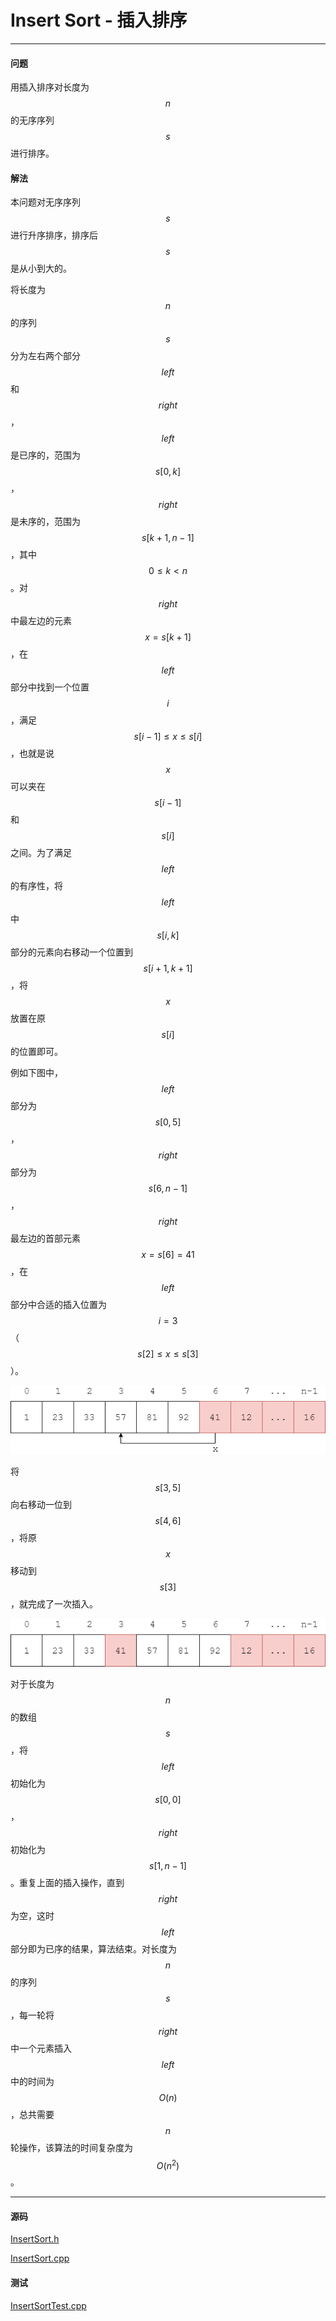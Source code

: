<script type="text/javascript" src="https://cdnjs.cloudflare.com/ajax/libs/mathjax/2.7.1/MathJax.js?config=TeX-AMS-MML_HTMLorMML"></script>

# Insert Sort - 插入排序

--------

#### 问题

用插入排序对长度为$$ n $$的无序序列$$ s $$进行排序。

#### 解法

本问题对无序序列$$ s $$进行升序排序，排序后$$ s $$是从小到大的。

将长度为$$ n $$的序列$$ s $$分为左右两个部分$$ left $$和$$ right $$，$$ left $$是已序的，范围为$$ s[0,k] $$，$$ right $$是未序的，范围为$$ s[k+1,n-1] $$，其中$$ 0 \le k \lt n $$。对$$ right $$中最左边的元素$$ x = s[k+1] $$，在$$ left $$部分中找到一个位置$$ i $$，满足$$ s[i-1] \le x \le s[i] $$，也就是说$$ x $$可以夹在$$ s[i-1] $$和$$ s[i] $$之间。为了满足$$ left $$的有序性，将$$ left $$中$$ s[i,k] $$部分的元素向右移动一个位置到$$ s[i+1,k+1] $$，将$$ x $$放置在原$$ s[i] $$的位置即可。

例如下图中，$$ left $$部分为$$ s[0,5] $$，$$ right $$部分为$$ s[6,n-1] $$，$$ right $$最左边的首部元素$$ x = s[6] = 41 $$，在$$ left $$部分中合适的插入位置为$$ i = 3 $$（$$ s[2] \le x \le s[3] $$）。

![InsertSort1.png](../res/InsertSort1.png)

将$$ s[3,5] $$向右移动一位到$$ s[4,6] $$，将原$$ x $$移动到$$ s[3] $$，就完成了一次插入。

![InsertSort2.png](../res/InsertSort2.png)

对于长度为$$ n $$的数组$$ s $$，将$$ left $$初始化为$$ s[0,0] $$，$$ right $$初始化为$$ s[1,n-1] $$。重复上面的插入操作，直到$$ right $$为空，这时$$ left $$部分即为已序的结果，算法结束。对长度为$$ n $$的序列$$ s $$，每一轮将$$ right $$中一个元素插入$$ left $$中的时间为$$ O(n) $$，总共需要$$ n $$轮操作，该算法的时间复杂度为$$ O(n^2) $$。

--------

#### 源码

[InsertSort.h](https://github.com/linrongbin16/Way-to-Algorithm/blob/master/src/Sort/InsertSort.h)

[InsertSort.cpp](https://github.com/linrongbin16/Way-to-Algorithm/blob/master/src/Sort/InsertSort.cpp)

#### 测试

[InsertSortTest.cpp](https://github.com/linrongbin16/Way-to-Algorithm/blob/master/src/Sort/InsertSortTest.cpp)

